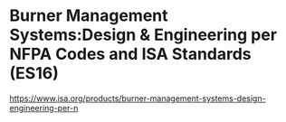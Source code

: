# Burner Management Systems:Design & Engineering per NFPA Codes and ISA Standards (ES16)

https://www.isa.org/products/burner-management-systems-design-engineering-per-n